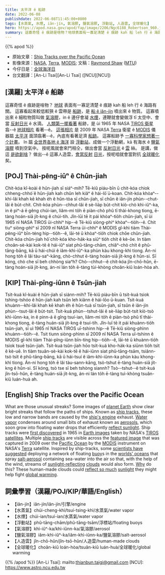 ```yaml
---
title: 太平洋 ê 船跡
date: 2022-06-08
publishdate: 2022-06-08T11:45:00+0800
tags: [水蒸氣, 水煙, iăn-jín, 氣溶膠, 鹽氣溶膠, 浮動站, 人造雲, 全球暖化]
hero: https://apod.nasa.gov/apod/fap/image/2206/Ngc6188_Robertson_960.jpg
summary: 這寡奇怪 ê 痕跡是啥物？地球表面有一寡足清楚 ê 痕跡 kah 船 leh 行 ê 海路有關。
---
```


{{% apod %}}

- 原始文章：[Ship Tracks over the Pacific Ocean](https://apod.nasa.gov/apod/ap220608.html)
- 影像來源：[NASA](https://www.nasa.gov), [Terra](https://terra.nasa.gov/about), [MODIS](https://terra.nasa.gov/about/terra-instruments/modis); 文稿：[Raymond Shaw](https://www.mtu.edu/physics/department/faculty/shaw/) ([MTU](https://www.mtu.edu/physics/))
- 今仔日是：[全球海洋日](https://oceanic.global/projects/united-nations-world-oceans-day-2022/)
- 台文翻譯：[An-Li Tsai][An-Li Tsai] ([NCU][NCU])

## [漢羅] 太平洋 ê 船跡
這寡奇怪 ê 痕跡是啥物？
[地球][planet Earth t] 表面有一寡足清楚 ê 痕跡 kah 船 leh 行 ê 海路有關。
這寡看起來較低較狹 ê 雲帶是 [船跡][ship tracks 1]，是 [船 ê iăn-jín][ship's engine] 噴出來 ê 物質。
這寡噴出來 ê 細粒物質叫做 [氣溶膠][aerosols]，in ê 邊仔會凝 [水煙][Water vapor]，連鞭就會變做浮 tī 太空中、會當 [反射日光][reflect sunlight t] ê 水滴。
[人類第一擺看著][first discovered] 船跡，是 ùi 1965 年 NASA [TIROS 衛星][TIROS satellites] 翕--ê [地球相片][Earth images] 看著--ê。
[這張相片][featured image] 是 2009 年 NASA [Terra][Terra] 衛星 ê [MODIS][MODIS] 儀器踮 [太平洋][Pacific Ocean] 面頂翕著--ê，內底有看著足濟 [船跡][ship tracks 2]。
這寡船跡予 [一寡科學家想著一个計畫][scientists have suggested]。
In 踮 [全世界各地 ê 海洋][worlds' oceans] 設 [浮動站][buoy]，成做一个浮動網，kā 有海水 ê [鹽氣溶膠][salt-aerosol] 噴到空氣中。
按呢風就會來鬥相仝，做出會當 [反射日光][sunlight-reflecting] ê [雲][clouds] 絲。
是講，做這 [是欲創啥][Why]？
做出--ê 這寡人造雲，[會當反射][reflect so much] [日光][sunlight]，按呢咱就會當對抗 [全球暖化][global warming] 矣。

## [POJ] Thài-pêng-iûⁿ ê Chûn-jiah
Chit-kóa kî-koài ê hûn-jiah sī siáⁿ-mih?
Tē-kiû piáu-bīn ū chit-kóa chiok chheng-chhó͘ ê hûn-jiah kah chûn leh kiâⁿ ê hái-lō͘ ū-koan.
Chit-kóa khòaⁿ--khí-lâi khah kē khah e̍h ê hûn-tòa sī chûn-jiah, sī chûn ê iăn-jín phùn--chut-lâi ê bu̍t-chit.
Chit-kóa phùn--chhut-lâi ê sè-lia̍p bu̍t-chit kiò-chò khì-iûⁿ-ka, in ê piⁿ-á ē gêng chúi-ian, liâm-mi to̍h ē piàn-chò phû tī thài-khong tiong, ē-tàng hoán-siā ji̍t-kng ê chúi-tih.
Jîn-lūi tē it pái khòaⁿ-tio̍h chûn-jiah, sī ùi 1965 nî NASA TIROS ūi-chhiⁿ hip--ê Tē-kiû siòng-phìⁿ khòaⁿ--tio̍h--ê.
Chit tiuⁿ siòng-phìⁿ sī 2009 nî NASA Terra ūi-chhiⁿ ê MODIS gî-khì tiàm Thài-pêng-iûⁿ bīn-téng hip--tio̍h--ê, lāi-té ū khòaⁿ-tio̍h chiok chōe chûn-jiah.
Chit-kóa chûn-jiah hō͘ chi̍t-kóa kho-ha̍k-ka siūⁿ tio̍h chi̍t ê kè-ōe.
In tiàm choân-sè-kài kok-tē ê hái-iûⁿ siat phû-tāng-chām, chiâⁿ-chò chi̍t ê phû-tāng-bāng, kā ū hái-chúi ê iâm-khì-iûⁿ-ka phùn kàu khong-khì tiong.
Án-ni hong to̍h ē lâi tàu-saⁿ-kāng, chò-chhut ē-tàng hoán-siā ji̍t-kng ê hûn-si.
Sī kóng, chò che sī beh chhòng siaⁿh?
Chò--chhut--ê chit-kóa jîn-chō-hûn, ē-tàng hoán-siā ji̍t-kng, án-ni lán to̍h ē-tàng tùi-khòng choân-kiû loán-hòa ah.


## [KIP] Thài-pîng-iûnn ê Tsûn-jiah
Tsit-kuá kî-kuài ê hûn-jiah sī siánn-mih?
Tē-kiû piáu-bīn ū tsit-kuá tsiok tshing-tshóo ê hûn-jiah kah tsûn leh kiânn ê hái-lōo ū-kuan.
Tsit-kuá khuànn--khí-lâi khah kē khah e̍h ê hûn-tuà sī tsûn-jiah, sī tsûn ê iăn-jín phùn--tsut-lâi ê bu̍t-tsit.
Tsit-kuá phùn--tshut-lâi ê sè-lia̍p bu̍t-tsit kiò-tsò khì-iûnn-ka, in ê pinn-á ē gîng tsuí-ian, liâm-mi to̍h ē piàn-tsò phû tī thài-khong tiong, ē-tàng huán-siā ji̍t-kng ê tsuí-tih.
Jîn-luī tē it pái khuànn-tio̍h tsûn-jiah, sī uì 1965 nî NASA TIROS uī-tshinn hip--ê Tē-kiû siòng-phìnn khuànn--tio̍h--ê.
Tsit tiunn siòng-phìnn sī 2009 nî NASA Terra uī-tshinn ê MODIS gî-khì tiàm Thài-pîng-iûnn bīn-tíng hip--tio̍h--ê, lāi-té ū khuànn-tio̍h tsiok tsuē tsûn-jiah.
Tsit-kuá tsûn-jiah hōo tsi̍t-kuá kho-ha̍k-ka siūnn tio̍h tsi̍t ê kè-uē.
In tiàm tsuân-sè-kài kok-tē ê hái-iûnn siat phû-tāng-tsām, tsiânn-tsò tsi̍t ê phû-tāng-bāng, kā ū hái-tsuí ê iâm-khì-iûnn-ka phùn kàu khong-khì tiong.
Án-ni hong to̍h ē lâi tàu-sann-kāng, tsò-tshut ē-tàng huán-siā ji̍t-kng ê hûn-si.
Sī kóng, tsò tse sī beh tshòng siannh?
Tsò--tshut--ê tsit-kuá jîn-tsō-hûn, ē-tàng huán-siā ji̍t-kng, án-ni lán to̍h ē-tàng tuì-khòng tsuân-kiû luán-huà ah.

## [English] Ship Tracks over the Pacific Ocean
What are those unusual streaks?
Some images of [planet Earth][planet Earth e] show clear bright streaks that follow the paths of ships.
Known as [ship tracks][ship tracks 1], these low and narrow bands are caused by the [ship's engine][ship's engine] exhaust.
[Water vapor][Water vapor] condenses around small bits of exhaust known as [aerosols][aerosols], which soon grow into floating water drops that efficiently [reflect sunlight][reflect sunlight e].
Ship tracks were [first discovered][first discovered] in 1965 in [Earth images][Earth images] taken by NASA's [TIROS satellites][TIROS satellites].
Multiple [ship tracks][ship tracks 2] are visible across the [featured image][featured image] that was captured in 2009 over the [Pacific Ocean][Pacific Ocean] by the [MODIS][MODIS] instrument on NASA's [Terra][Terra] satellite.
Inspired by ship-tracks, some [scientists have suggested][scientists have suggested] deploying a network of floating [buoy][buoy]s in the [worlds' oceans][worlds' oceans] that spray [salt-aerosol][salt-aerosol] containing sea-water into the air so that, with the help of the wind, streams of [sunlight-reflecting][sunlight-reflecting] [clouds][clouds] would also form.
[Why][Why] do this?
These human-made clouds could [reflect so much][reflect so much] [sunlight][sunlight] they might help fight [global warming][global warming].

## 詞彙學習（漢羅/POJ/KIP/華語/English）
- 【iăn-jín】iăn-jín/iăn-jín/引擎/engine
- 【水蒸氣】chúi-cheng-khì/tsuí-tsing-khì/水蒸氣/water vapor
- 【水煙】chúi-ian/tsuí-ian/水蒸氣/water vapor
- 【浮動站】phû-tāng-chām/phû-tāng-tsām/浮標站/floating buoys
- 【氣溶膠】khì-iûⁿ-ka/khì-iûnn-ka/氣溶膠/aerosol
- 【鹽氣溶膠】iâm-khì-iûⁿ-ka/iâm-khì-iûnn-ka/鹽氣溶膠/salt-aerosol
- 【人造雲】jîn-chō-hûn/jîn-tsō-hûn/人造雲/human-made clouds
- 【全球暖化】choân-kiû loán-hòa/tsuân-kiû luán-huà/全球暖化/global warming


{{% /apod %}}
[An-Li Tsai]: mailto:thianbun.taigi@gmail.com
[NCU]: https://www.astro.ncu.edu.tw

[copyright]: https://apod.nasa.gov/apod/fap/lib/about_apod.html#srapply

[planet Earth e]:https://apod.nasa.gov/apod/ap220206.html
[planet Earth t]:https://apod.tw/daily/20220206/
[ship tracks 1]:https://en.wikipedia.org/wiki/Ship_tracks
[ship's engine]:https://youtu.be/SSo0fb0JQZA
[Water vapor]:https://earthobservatory.nasa.gov/global-maps/MYDAL2_M_SKY_WV
[aerosols]:https://en.wikipedia.org/wiki/Aerosol
[reflect sunlight e]:https://apod.nasa.gov/apod/ap220327.html
[reflect sunlight t]:https://apod.tw/daily/20220327/
[first discovered]:https://journals.ametsoc.org/view/journals/atsc/23/6/1520-0469_1966_023_0778_acl_2_0_co_2.xml
[Earth images]:https://earthobservatory.nasa.gov/images
[TIROS satellites]:https://www.nasa.gov/feature/goddard/2019/launch-of-tiros-1-worlds-1st-weather-satellite-this-week-in-goddard-history-march-31-april-6
[ship tracks 2]:http://www.sciencebits.com/ship_tracks
[featured image]:https://earthobservatory.nasa.gov/images/37455/ship-tracks-south-of-alaska
[Pacific Ocean]:https://en.wikipedia.org/wiki/Pacific_Ocean
[MODIS]:https://en.wikipedia.org/wiki/Moderate_Resolution_Imaging_Spectroradiometer
[Terra]:https://en.wikipedia.org/wiki/Terra_(satellite)
[scientists have suggested]:https://nap.nationalacademies.org/catalog/25762/reflecting-sunlight-recommendations-for-solar-geoengineering-research-and-research-governance
[buoy]:https://en.wikipedia.org/wiki/Buoy
[worlds' oceans]:https://www.nasa.gov/specials/ocean-worlds/
[salt-aerosol]:https://en.wikipedia.org/wiki/Sea_salt_aerosol
[sunlight-reflecting]:https://en.wikipedia.org/wiki/Marine_cloud_brightening
[clouds]:https://en.wikipedia.org/wiki/Marine_stratocumulus
[Why]:https://cdn2.hubspot.net/hubfs/532826/Blog_Images/Dogs-tilting-their-heads.jpg
[reflect so much]:https://royalsocietypublishing.org/doi/10.1098/rsta.2012.0086
[sunlight]:https://csl.noaa.gov/research/erb/
[global warming]:https://climate.nasa.gov/resources/global-warming-vs-climate-change/
